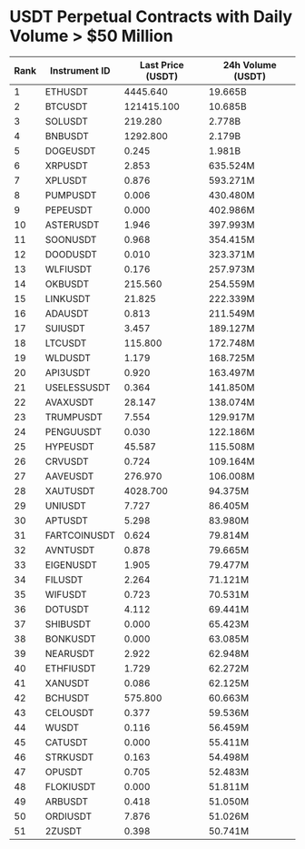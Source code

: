 # USDT Perpetual Contracts with Daily Volume > $50 Million

| Rank | Instrument ID | Last Price (USDT) | 24h Volume (USDT) |
|------|---------------|-------------------|-------------------|
| 1 | ETHUSDT | 4445.640 | 19.665B |
| 2 | BTCUSDT | 121415.100 | 10.685B |
| 3 | SOLUSDT | 219.280 | 2.778B |
| 4 | BNBUSDT | 1292.800 | 2.179B |
| 5 | DOGEUSDT | 0.245 | 1.981B |
| 6 | XRPUSDT | 2.853 | 635.524M |
| 7 | XPLUSDT | 0.876 | 593.271M |
| 8 | PUMPUSDT | 0.006 | 430.480M |
| 9 | PEPEUSDT | 0.000 | 402.986M |
| 10 | ASTERUSDT | 1.946 | 397.993M |
| 11 | SOONUSDT | 0.968 | 354.415M |
| 12 | DOODUSDT | 0.010 | 323.371M |
| 13 | WLFIUSDT | 0.176 | 257.973M |
| 14 | OKBUSDT | 215.560 | 254.559M |
| 15 | LINKUSDT | 21.825 | 222.339M |
| 16 | ADAUSDT | 0.813 | 211.549M |
| 17 | SUIUSDT | 3.457 | 189.127M |
| 18 | LTCUSDT | 115.800 | 172.748M |
| 19 | WLDUSDT | 1.179 | 168.725M |
| 20 | API3USDT | 0.920 | 163.497M |
| 21 | USELESSUSDT | 0.364 | 141.850M |
| 22 | AVAXUSDT | 28.147 | 138.074M |
| 23 | TRUMPUSDT | 7.554 | 129.917M |
| 24 | PENGUUSDT | 0.030 | 122.186M |
| 25 | HYPEUSDT | 45.587 | 115.508M |
| 26 | CRVUSDT | 0.724 | 109.164M |
| 27 | AAVEUSDT | 276.970 | 106.008M |
| 28 | XAUTUSDT | 4028.700 | 94.375M |
| 29 | UNIUSDT | 7.727 | 86.405M |
| 30 | APTUSDT | 5.298 | 83.980M |
| 31 | FARTCOINUSDT | 0.624 | 79.814M |
| 32 | AVNTUSDT | 0.878 | 79.665M |
| 33 | EIGENUSDT | 1.905 | 79.477M |
| 34 | FILUSDT | 2.264 | 71.121M |
| 35 | WIFUSDT | 0.723 | 70.531M |
| 36 | DOTUSDT | 4.112 | 69.441M |
| 37 | SHIBUSDT | 0.000 | 65.423M |
| 38 | BONKUSDT | 0.000 | 63.085M |
| 39 | NEARUSDT | 2.922 | 62.948M |
| 40 | ETHFIUSDT | 1.729 | 62.272M |
| 41 | XANUSDT | 0.086 | 62.125M |
| 42 | BCHUSDT | 575.800 | 60.663M |
| 43 | CELOUSDT | 0.377 | 59.536M |
| 44 | WUSDT | 0.116 | 56.459M |
| 45 | CATUSDT | 0.000 | 55.411M |
| 46 | STRKUSDT | 0.163 | 54.498M |
| 47 | OPUSDT | 0.705 | 52.483M |
| 48 | FLOKIUSDT | 0.000 | 51.811M |
| 49 | ARBUSDT | 0.418 | 51.050M |
| 50 | ORDIUSDT | 7.876 | 51.026M |
| 51 | 2ZUSDT | 0.398 | 50.741M |
